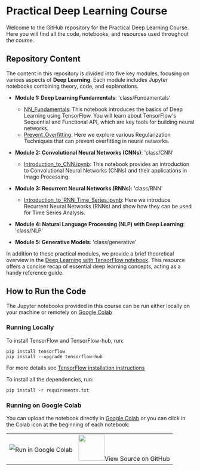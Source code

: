 # Practical Deep Learning Course

Welcome to the GitHub repository for the Practical Deep Learning Course. Here you will find all the code, notebooks, and resources used throughout the course.


## Repository Content

The content in this repository is divided into five key modules, focusing on various aspects of **Deep Learning**. Each module includes Jupyter notebooks combining theory, code, and explanations.

- **Module 1: Deep Learning Fundamentals**: 'class/Fundamentals'
  - [NN_Fundamentals](./class/Fundamentals/NN_Fundamentals.ipynb): This notebook introduces the basics of Deep Learning using TensorFlow. You will learn about TensorFlow's Sequential and Functional API, which are key tools for building neural networks.
  - [Prevent_Overfitting](./class/Fundamentals/Prevent_Overfitting.ipynb): Here we explore various Regularization Techniques that can prevent overfitting in neural networks.

- **Module 2: Convolutional Neural Networks (CNNs)**: 'class/CNN'
  - [Introduction_to_CNN.ipynb](./class/CNN/Introduction_to_CNN.ipynb): This notebook provides an introduction to Convolutional Neural Networks (CNNs) and their applications in Image Processing.

- **Module 3: Recurrent Neural Networks (RNNs)**: 'class/RNN'
  - [Introduction_to_RNN_Time_Series.ipynb](./class/RNN/Introduction_to_RNN_Time_Series.ipynb): Here we introduce Recurrent Neural Networks (RNNs) and show how they can be used for Time Series Analysis.

- **Module 4: Natural Language Processing (NLP) with Deep Learning**: 'class/NLP'

- **Module 5: Generative Models**: 'class/generative'

In addition to these practical modules, we provide a brief theoretical overview in the [Deep Learning with TensorFlow notebook](./Deep_learning_with_Tensorflow.ipynb). This resource offers a concise recap of essential deep learning concepts, acting as a handy reference guide.

## How to Run the Code

The Jupyter notebooks provided in this course can be run either locally on your machine or remotely on [Google Colab](https://colab.research.google.com/)

### Running Locally

To install TensorFlow and TensorFlow-hub, run:
```shell
pip install tensorflow
pip install --upgrade tensorflow-hub
```
For more details see [TensorFlow installation instructions](https://www.tensorflow.org/install)

To install all the dependencies, run:
```shell
pip install -r requirements.txt
```

### Running on Google Colab

You can upload the notebook directly in [Google Colab](https://colab.research.google.com/) or you can click in the Colab icon at the beginning of each notebook:

<table align="center">
 <td align="center">
        <img src="https://i.ibb.co/2P3SLwK/colab.png"  style="padding-bottom:5px;" />Run in Google Colab</a></td>
  <td align="center">
        <img src="https://i.ibb.co/xfJbPmL/github.png"  height="70px" style="padding-bottom:5px;"  />View Source on GitHub</a></td>
</table>
    